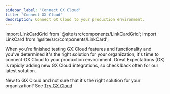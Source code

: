 ```yaml
---
sidebar_label: 'Connect GX Cloud'
title: 'Connect GX Cloud'
description: Connect GX Cloud to your production environment.
---
```


import LinkCardGrid from '@site/src/components/LinkCardGrid';
import LinkCard from '@site/src/components/LinkCard';

<p class="DocItem__header-description">When you're finished testing GX Cloud features and functionality and you've determined it's the right solution for your organization, it's time to connect GX Cloud to your production environment. Great Expectations (GX) is rapidly adding new GX Cloud integrations, so check back often for our latest solution.

New to GX Cloud and not sure that it's the right solution for your organization? See [Try GX Cloud](../try_gx_cloud.md)</p>


<LinkCardGrid>
  <LinkCard topIcon label="Connect GX Cloud to Snowflake" description="Quickly start using GX Cloud with Snowflake." to="/cloud/connect/connect_snowflake" icon="/img/snowflake_icon.png" />
  <LinkCard topIcon label="Connect GX Cloud and Airflow" description="Use Airflow to run scheduled GX Cloud validations." to="/cloud/connect/connect_airflow" icon="/img/airflow_icon.png" />
  <LinkCard topIcon label="Connect to GX Cloud with Python" description="Quickly start using GX Cloud with Python." to="/cloud/connect/connect_python" icon="/img/python_icon.svg" />
</LinkCardGrid>